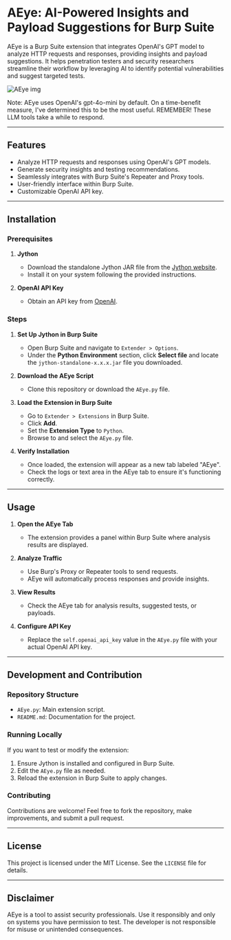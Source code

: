 # AEye: AI-Powered Insights and Payload Suggestions for Burp Suite

AEye is a Burp Suite extension that integrates OpenAI's GPT model to analyze HTTP requests and responses, providing insights and payload suggestions. It helps penetration testers and security researchers streamline their workflow by leveraging AI to identify potential vulnerabilities and suggest targeted tests.

![AEye img](https://github.com/Trivulzianus/AEye/blob/master/AEye.png)

Note: AEye uses OpenAI's gpt-4o-mini by default. On a time-benefit measure, I've determined this to be the most useful. REMEMBER! These LLM tools take a while to respond.

---

## Features
- Analyze HTTP requests and responses using OpenAI's GPT models.
- Generate security insights and testing recommendations.
- Seamlessly integrates with Burp Suite's Repeater and Proxy tools.
- User-friendly interface within Burp Suite.
- Customizable OpenAI API key.

---

## Installation

### Prerequisites
1. **Jython**
   - Download the standalone Jython JAR file from the [Jython website](https://www.jython.org/).
   - Install it on your system following the provided instructions.

2. **OpenAI API Key**
   - Obtain an API key from [OpenAI](https://platform.openai.com/signup/).

### Steps
1. **Set Up Jython in Burp Suite**
   - Open Burp Suite and navigate to `Extender > Options`.
   - Under the **Python Environment** section, click **Select file** and locate the `jython-standalone-x.x.x.jar` file you downloaded.

2. **Download the AEye Script**
   - Clone this repository or download the `AEye.py` file.

3. **Load the Extension in Burp Suite**
   - Go to `Extender > Extensions` in Burp Suite.
   - Click **Add**.
   - Set the **Extension Type** to `Python`.
   - Browse to and select the `AEye.py` file.

4. **Verify Installation**
   - Once loaded, the extension will appear as a new tab labeled "AEye".
   - Check the logs or text area in the AEye tab to ensure it's functioning correctly.

---

## Usage

1. **Open the AEye Tab**
   - The extension provides a panel within Burp Suite where analysis results are displayed.

2. **Analyze Traffic**
   - Use Burp's Proxy or Repeater tools to send requests.
   - AEye will automatically process responses and provide insights.

3. **View Results**
   - Check the AEye tab for analysis results, suggested tests, or payloads.

4. **Configure API Key**
   - Replace the `self.openai_api_key` value in the `AEye.py` file with your actual OpenAI API key.

---

## Development and Contribution

### Repository Structure
- `AEye.py`: Main extension script.
- `README.md`: Documentation for the project.

### Running Locally
If you want to test or modify the extension:
1. Ensure Jython is installed and configured in Burp Suite.
2. Edit the `AEye.py` file as needed.
3. Reload the extension in Burp Suite to apply changes.

### Contributing
Contributions are welcome! Feel free to fork the repository, make improvements, and submit a pull request.

---

## License
This project is licensed under the MIT License. See the `LICENSE` file for details.

---

## Disclaimer
AEye is a tool to assist security professionals. Use it responsibly and only on systems you have permission to test. The developer is not responsible for misuse or unintended consequences.

